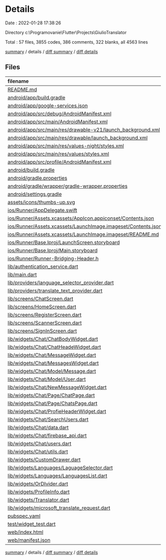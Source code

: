 # Details

Date : 2022-01-28 17:38:26

Directory c:\Programovanie\Flutter\Projects\GiulioTranslator

Total : 57 files,  3855 codes, 386 comments, 322 blanks, all 4563 lines

[summary](results.md) / details / [diff summary](diff.md) / [diff details](diff-details.md)

## Files
| filename | language | code | comment | blank | total |
| :--- | :--- | ---: | ---: | ---: | ---: |
| [README.md](/README.md) | Markdown | 10 | 0 | 7 | 17 |
| [android/app/build.gradle](/android/app/build.gradle) | Groovy | 49 | 3 | 11 | 63 |
| [android/app/google-services.json](/android/app/google-services.json) | JSON | 55 | 0 | 0 | 55 |
| [android/app/src/debug/AndroidManifest.xml](/android/app/src/debug/AndroidManifest.xml) | XML | 4 | 3 | 1 | 8 |
| [android/app/src/main/AndroidManifest.xml](/android/app/src/main/AndroidManifest.xml) | XML | 34 | 11 | 4 | 49 |
| [android/app/src/main/res/drawable-v21/launch_background.xml](/android/app/src/main/res/drawable-v21/launch_background.xml) | XML | 4 | 7 | 2 | 13 |
| [android/app/src/main/res/drawable/launch_background.xml](/android/app/src/main/res/drawable/launch_background.xml) | XML | 4 | 7 | 2 | 13 |
| [android/app/src/main/res/values-night/styles.xml](/android/app/src/main/res/values-night/styles.xml) | XML | 9 | 9 | 1 | 19 |
| [android/app/src/main/res/values/styles.xml](/android/app/src/main/res/values/styles.xml) | XML | 9 | 9 | 1 | 19 |
| [android/app/src/profile/AndroidManifest.xml](/android/app/src/profile/AndroidManifest.xml) | XML | 4 | 3 | 1 | 8 |
| [android/build.gradle](/android/build.gradle) | Groovy | 28 | 0 | 5 | 33 |
| [android/gradle.properties](/android/gradle.properties) | Properties | 4 | 0 | 1 | 5 |
| [android/gradle/wrapper/gradle-wrapper.properties](/android/gradle/wrapper/gradle-wrapper.properties) | Properties | 5 | 1 | 1 | 7 |
| [android/settings.gradle](/android/settings.gradle) | Groovy | 8 | 0 | 4 | 12 |
| [assets/icons/thumbs-up.svg](/assets/icons/thumbs-up.svg) | XML | 5 | 0 | 1 | 6 |
| [ios/Runner/AppDelegate.swift](/ios/Runner/AppDelegate.swift) | Swift | 12 | 0 | 2 | 14 |
| [ios/Runner/Assets.xcassets/AppIcon.appiconset/Contents.json](/ios/Runner/Assets.xcassets/AppIcon.appiconset/Contents.json) | JSON | 122 | 0 | 1 | 123 |
| [ios/Runner/Assets.xcassets/LaunchImage.imageset/Contents.json](/ios/Runner/Assets.xcassets/LaunchImage.imageset/Contents.json) | JSON | 23 | 0 | 1 | 24 |
| [ios/Runner/Assets.xcassets/LaunchImage.imageset/README.md](/ios/Runner/Assets.xcassets/LaunchImage.imageset/README.md) | Markdown | 3 | 0 | 2 | 5 |
| [ios/Runner/Base.lproj/LaunchScreen.storyboard](/ios/Runner/Base.lproj/LaunchScreen.storyboard) | XML | 36 | 1 | 1 | 38 |
| [ios/Runner/Base.lproj/Main.storyboard](/ios/Runner/Base.lproj/Main.storyboard) | XML | 25 | 1 | 1 | 27 |
| [ios/Runner/Runner-Bridging-Header.h](/ios/Runner/Runner-Bridging-Header.h) | C++ | 1 | 0 | 1 | 2 |
| [lib/authentication_service.dart](/lib/authentication_service.dart) | Dart | 99 | 1 | 9 | 109 |
| [lib/main.dart](/lib/main.dart) | Dart | 70 | 0 | 8 | 78 |
| [lib/providers/language_selector_provider.dart](/lib/providers/language_selector_provider.dart) | Dart | 75 | 0 | 24 | 99 |
| [lib/providers/translate_text_provider.dart](/lib/providers/translate_text_provider.dart) | Dart | 51 | 1 | 11 | 63 |
| [lib/screens/ChatScreen.dart](/lib/screens/ChatScreen.dart) | Dart | 78 | 84 | 5 | 167 |
| [lib/screens/HomeScreen.dart](/lib/screens/HomeScreen.dart) | Dart | 71 | 39 | 7 | 117 |
| [lib/screens/RegisterScreen.dart](/lib/screens/RegisterScreen.dart) | Dart | 319 | 3 | 9 | 331 |
| [lib/screens/ScannerScreen.dart](/lib/screens/ScannerScreen.dart) | Dart | 62 | 17 | 9 | 88 |
| [lib/screens/SignInScreen.dart](/lib/screens/SignInScreen.dart) | Dart | 213 | 2 | 10 | 225 |
| [lib/widgets/Chat/ChatBodyWidget.dart](/lib/widgets/Chat/ChatBodyWidget.dart) | Dart | 102 | 1 | 7 | 110 |
| [lib/widgets/Chat/ChatHeadeWidget.dart](/lib/widgets/Chat/ChatHeadeWidget.dart) | Dart | 135 | 0 | 6 | 141 |
| [lib/widgets/Chat/MessageWidget.dart](/lib/widgets/Chat/MessageWidget.dart) | Dart | 48 | 0 | 7 | 55 |
| [lib/widgets/Chat/MessagesWidget.dart](/lib/widgets/Chat/MessagesWidget.dart) | Dart | 48 | 0 | 8 | 56 |
| [lib/widgets/Chat/Model/Message.dart](/lib/widgets/Chat/Model/Message.dart) | Dart | 33 | 0 | 7 | 40 |
| [lib/widgets/Chat/Model/User.dart](/lib/widgets/Chat/Model/User.dart) | Dart | 52 | 0 | 8 | 60 |
| [lib/widgets/Chat/NewMessageWidget.dart](/lib/widgets/Chat/NewMessageWidget.dart) | Dart | 62 | 0 | 7 | 69 |
| [lib/widgets/Chat/Page/ChatPage.dart](/lib/widgets/Chat/Page/ChatPage.dart) | Dart | 44 | 0 | 5 | 49 |
| [lib/widgets/Chat/Page/ChatsPage.dart](/lib/widgets/Chat/Page/ChatsPage.dart) | Dart | 47 | 0 | 5 | 52 |
| [lib/widgets/Chat/ProfieHeaderWIdget.dart](/lib/widgets/Chat/ProfieHeaderWIdget.dart) | Dart | 51 | 0 | 5 | 56 |
| [lib/widgets/Chat/SearchUsers.dart](/lib/widgets/Chat/SearchUsers.dart) | Dart | 103 | 1 | 5 | 109 |
| [lib/widgets/Chat/data.dart](/lib/widgets/Chat/data.dart) | Dart | 5 | 6 | 3 | 14 |
| [lib/widgets/Chat/firebase_api.dart](/lib/widgets/Chat/firebase_api.dart) | Dart | 103 | 11 | 20 | 134 |
| [lib/widgets/Chat/users.dart](/lib/widgets/Chat/users.dart) | Dart | 0 | 71 | 2 | 73 |
| [lib/widgets/Chat/utils.dart](/lib/widgets/Chat/utils.dart) | Dart | 21 | 0 | 8 | 29 |
| [lib/widgets/CustomDrawer.dart](/lib/widgets/CustomDrawer.dart) | Dart | 99 | 1 | 4 | 104 |
| [lib/widgets/Languages/LaguageSelector.dart](/lib/widgets/Languages/LaguageSelector.dart) | Dart | 292 | 6 | 13 | 311 |
| [lib/widgets/Languages/LanguagesList.dart](/lib/widgets/Languages/LanguagesList.dart) | Dart | 637 | 0 | 1 | 638 |
| [lib/widgets/OrDIvider.dart](/lib/widgets/OrDIvider.dart) | Dart | 39 | 0 | 4 | 43 |
| [lib/widgets/ProfileInfo.dart](/lib/widgets/ProfileInfo.dart) | Dart | 101 | 8 | 6 | 115 |
| [lib/widgets/Translator.dart](/lib/widgets/Translator.dart) | Dart | 262 | 2 | 15 | 279 |
| [lib/widgets/microsoft_translate_request.dart](/lib/widgets/microsoft_translate_request.dart) | Dart | 0 | 22 | 4 | 26 |
| [pubspec.yaml](/pubspec.yaml) | YAML | 30 | 40 | 21 | 91 |
| [test/widget_test.dart](/test/widget_test.dart) | Dart | 0 | 0 | 2 | 2 |
| [web/index.html](/web/index.html) | HTML | 26 | 15 | 5 | 46 |
| [web/manifest.json](/web/manifest.json) | JSON | 23 | 0 | 1 | 24 |

[summary](results.md) / details / [diff summary](diff.md) / [diff details](diff-details.md)